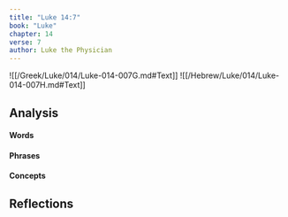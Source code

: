```yaml
---
title: "Luke 14:7"
book: "Luke"
chapter: 14
verse: 7
author: Luke the Physician
---
```

![[/Greek/Luke/014/Luke-014-007G.md#Text]]
![[/Hebrew/Luke/014/Luke-014-007H.md#Text]]

## Analysis

#### Words

#### Phrases

#### Concepts

## Reflections
